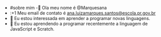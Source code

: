 - #sobre mim
-👋 Ola meu nome é @Marquesana
- :+1 Meu email de contato é ana.luizamarques.santos@escola.pr.gov.br
- 👀 Eu estou interessada em aprender a programar novas linguagens.
- 🌱 Eu estou aprendendo a programar recentemente a linguagem de JavaScript e Scratch.

<!---
Marquesana/Marquesana is a ✨ special ✨ repository because its `README.md` (this file) appears on your GitHub profile.
You can click the Preview link to take a look at your changes.
--->
